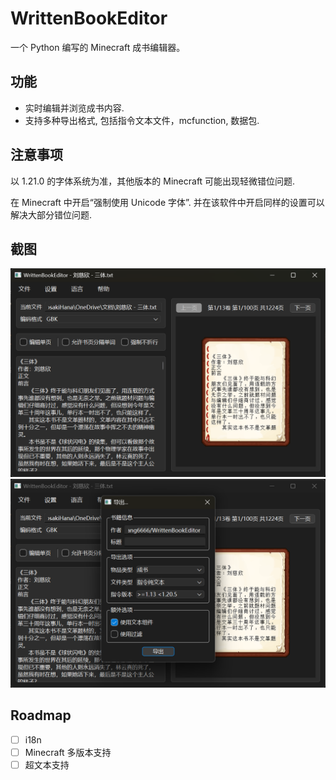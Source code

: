 # WrittenBookEditor

一个 Python 编写的 Minecraft 成书编辑器。

## 功能

- 实时编辑并浏览成书内容.
- 支持多种导出格式, 包括指令文本文件，mcfunction, 数据包.

## 注意事项

以 1.21.0 的字体系统为准，其他版本的 Minecraft 可能出现轻微错位问题.

在 Minecraft 中开启“强制使用 Unicode 字体”. 并在该软件中开启同样的设置可以解决大部分错位问题.

## 截图

![MainWindow](docs/main_window.png)
![ExportDialog](docs/export_dialog.png)

## Roadmap

- [ ] i18n
- [ ] Minecraft 多版本支持
- [ ] 超文本支持
